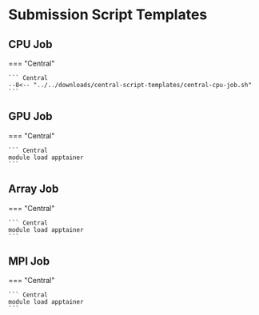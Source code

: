 # Submission Script Templates

## CPU Job

=== "Central"

    ``` Central
    --8<-- "../../downloads/central-script-templates/central-cpu-job.sh"
    ```


## GPU Job

=== "Central"

    ``` Central
    module load apptainer
    ```


## Array Job

=== "Central"

    ``` Central
    module load apptainer
    ```


## MPI Job

=== "Central"

    ``` Central
    module load apptainer
    ```
